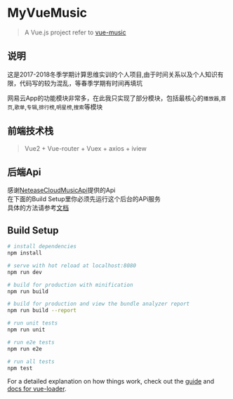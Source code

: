 # MyVueMusic

> A Vue.js project refer to  [vue-music](https://github.com/SlowSoulWen/vue-music)

## 说明
这是2017-2018冬季学期计算思维实训的个人项目,由于时间关系以及个人知识有限，代码写的较为混乱，等春季学期有时间再填坑

网易云App的功能模块非常多，在此我只实现了部分模块，包括最核心的`播放器`,`首页`,`歌单`,`专辑`,`排行榜`,`明星榜`,`搜索`等模块

## 前端技术栈
> Vue2 + Vue-router + Vuex + axios + iview 

## 后端Api
感谢[NeteaseCloudMusicApi](https://github.com/Binaryify/NeteaseCloudMusicApi)提供的Api  
在下面的Build Setup里你必须先运行这个后台的APi服务  
具体的方法请参考[文档](https://binaryify.github.io/NeteaseCloudMusicApi/#/)

## Build Setup

``` bash
# install dependencies
npm install

# serve with hot reload at localhost:8080
npm run dev

# build for production with minification
npm run build

# build for production and view the bundle analyzer report
npm run build --report

# run unit tests
npm run unit

# run e2e tests
npm run e2e

# run all tests
npm test
```

For a detailed explanation on how things work, check out the [guide](http://vuejs-templates.github.io/webpack/) and [docs for vue-loader](http://vuejs.github.io/vue-loader).
